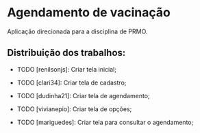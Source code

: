 # Agendamento de vacinação

Aplicação direcionada para a disciplina de PRMO. 

## Distribuição dos trabalhos:
- TODO [renilsonjs]:
Criar tela inicial;

- TODO [clari34]:
Criar tela de cadastro;

- TODO [dudinha21]:
Criar tela de agendamento;

- TODO [vivianepio]:
Criar tela de opções;

- TODO [mariguedes]:
Criar tela para consultar o agendamento;


